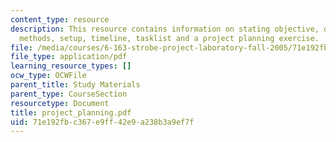 ```yaml
---
content_type: resource
description: This resource contains information on stating objective, defining deliverables,
  methods, setup, timeline, tasklist and a project planning exercise.
file: /media/courses/6-163-strobe-project-laboratory-fall-2005/71e192fbc367e9ff42e9a238b3a9ef7f_project_planning.pdf
file_type: application/pdf
learning_resource_types: []
ocw_type: OCWFile
parent_title: Study Materials
parent_type: CourseSection
resourcetype: Document
title: project_planning.pdf
uid: 71e192fb-c367-e9ff-42e9-a238b3a9ef7f
---
```

